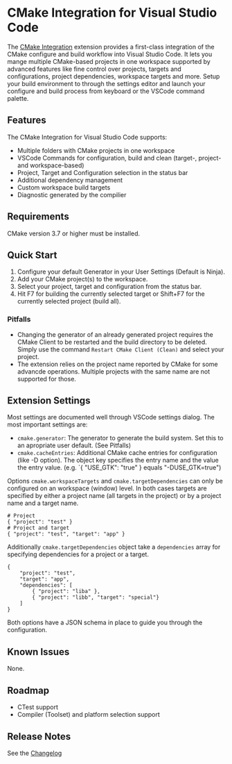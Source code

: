 # CMake Integration for Visual Studio Code

The [CMake Integration](https://github.com/go2sh/cmake-integration-vscode) extension provides
a first-class integration of the CMake configure and build workflow into Visual Studio Code.
It lets you mange multiple CMake-based projects in one workspace supported by advanced features like
fine control over projects, targets and configurations, project dependencies, workspace targets and more.
Setup your build environment to through the settings editor and launch your configure and build process from
keyboard or the VSCode command palette.

## Features

The CMake Integration for Visual Studio Code supports:
  * Multiple folders with CMake projects in one workspace
  * VSCode Commands for configuration, build and clean 
    (target-, project- and workspace-based)
  * Project, Target and Configuration selection in the status bar
  * Additional dependency management
  * Custom workspace build targets
  * Diagnostic generated by the compilier

## Requirements

CMake version 3.7 or higher must be installed.

## Quick Start

1. Configure your default Generator in your User Settings (Default is Ninja).
2. Add your CMake project(s) to the workspace.
3. Select your project, target and configuration from the status bar.
4. Hit F7 for building the currently selected target or Shift+F7 for the
   currently selected project (build all).

### Pitfalls

 * Changing the generator of an already generated project requires the CMake
   Client to be restarted and the build directory to be deleted. Simply use the
   command  `Restart CMake Client (Clean)` and select your project.
 * The extension relies on the project name reported by CMake for some 
   advancde operations. Multiple projects with the same name are not supported
   for those.


## Extension Settings

Most settings are documented well through VSCode settings dialog. The most 
important settings are:
 * `cmake.generator`: The generator to generate the build system. Set this to
   an apropriate user default. (See Pitfalls)
 * `cmake.cacheEntries`: Additional CMake cache entries for configuration (like    -D option). The object key specifies the entry name and the value the entry
   value. (e.g. `{ "USE_GTK": "true" } equals "-DUSE_GTK=true")

Options `cmake.workspaceTargets` and `cmake.targetDependencies` can only be
configured on an workspace (window) level. In both cases targets are specified
by either a project name (all targets in the project) or by a project name
and a target name.
```
# Project
{ "project": "test" }
# Project and target
{ "project": "test", "target": "app" }
```
Additionally `cmake.targetDependencies` object take a `dependencies` array for
specifying dependencies for a project or a target.
```
{
    "project": "test",
    "target": "app",
    "dependencies": [
        { "project": "liba" },
        { "project": "libb", "target": "special"}
    ]
}
```
Both options have a JSON schema in place to guide you through the configuration.

## Known Issues

None.

## Roadmap

 * CTest support
 * Compiler (Toolset) and platform selection support

## Release Notes

See the [Changelog](CHANGELOG.md)
